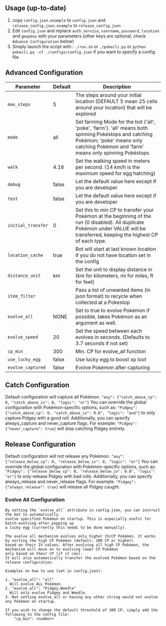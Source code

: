 ## Usage (up-to-date)
  1. copy `config.json.example` to `config.json` and `release_config.json.example` to `release_config.json`
  2. Edit `config.json` and replace `auth_service`, `username`, `password`, `location` and `gmapkey` with your parameters (other keys are optional, check `Advance Configuration` below)
  3. Simply launch the script with : `./run.sh` or `./pokecli.py` or `python pokecli.py -cf ./configs/config.json` if you want to specify a config file

## Advanced Configuration
|      Parameter     | Default |                                                                                         Description                                                                                         |
|------------------|-------|-------------------------------------------------------------------------------------------------------------------------------------------------------------------------------------------|
| `max_steps`        | 5       | The steps around your initial location (DEFAULT 5 mean 25 cells around your location) that will be explored                                                                                 |
| `mode`             | all     | Set farming Mode for the bot ('all', 'poke', 'farm'). 'all' means both spinning Pokéstops and catching Pokémon; 'poke' means only catching Pokémon and 'farm' means only spinning Pokéstops |
| `walk`             | 4.16    | Set the walking speed in meters per second. (14 km/h is the maximum speed for egg hatching)                                                                                               |
| `debug`            | false   | Let the default value here except if you are developer                                                                                                                                      |
| `test`             | false   | Let the default value here except if you are developer                                                                                                                                      |
| `initial_transfer` | 0   | Set this to min CP to transfer your Pokémon at the beginning of the run  (0 disabled). All duplicate Pokémon under VALUE will be transferred, keeping the highest CP of each type.                                                                                           |
| `location_cache`   | true    | Bot will start at last known location if you do not have location set in the config                                                                                                         |
| `distance_unit`    | km      | Set the unit to display distance in (km for kilometers, mi for miles, ft for feet)                                                                                                          |
| `item_filter`      |         | Pass a list of unwanted items (in json format) to recycle when collected at a Pokestop                                                                                                      |
| `evolve_all`       | NONE    | Set to true to evolve Pokémon if possible, takes Pokémon as an argument as well.                                                                                                            |
| `evolve_speed`     | 20      | Set the speed between each evolves in seconds. (Defaults to 3.7 seconds if not set)                                                                                                         |
| `cp_min`           | 300   |                   Min. CP for evolve_all function                                                                                                                                                                          |
| `use_lucky_egg`    | false   | Use lucky egg to boost xp loot                                                                                                                                                              |
| `evolve_captured`  | false   | Evolve Pokémon after capturing                                                                                                                                                              |

## Catch Configuration
Default configuration will capture all Pokémon.
```"any": {"catch_above_cp": 0, "catch_above_iv": 0, "logic": "or"}```
You can override the global configuration with Pokémon-specific options, such as:
```"Pidgey": {"catch_above_cp": 0, "catch_above_iv": 0.8", "logic": "and"}```
to only capture Pidgey with a good roll.
Additionally, you can specify always_capture and never_capture flags. For example:
```"Pidgey": {"never_capture": true}```
will stop catching Pidgey entirely.

## Release Configuration
Default configuration will not release any Pokémon.
```"any": {"release_below_cp": 0, "release_below_iv": 0, "logic": "or"}```
You can override the global configuration with Pokémon-specific options, such as:
```"Pidgey": {"release_below_cp": 0, "release_below_iv": 0.8", "logic": "or"}```
to only release Pidgey with bad rolls.
Additionally, you can specify always_release and never_release flags. For example:
```"Pidgey": {"always_release": true}```
will release all Pidgey caught.

### Evolve All Configuration
    By setting the `evolve_all` attribute in config.json, you can instruct the bot to automatically
    evolve specified Pokémon on startup. This is especially useful for batch-evolving after popping up
    a lucky egg (currently this needs to be done manually).
    
    The evolve all mechanism evolves only higher IV/CP Pokémon. It works by sorting the high CP Pokémon (default: 300 CP or higher)
    based on their IV values. After evolving all high CP Pokémon, the mechanism will move on to evolving lower CP Pokémon
    only based on their CP (if it can).
    It will also automatically transfer the evolved Pokémon based on the release configuration.
    
    Examples on how to use (set in config.json):
    
    1. "evolve_all": "all"
      Will evolve ALL Pokémon.
    2. "evolve_all": "Pidgey,Weedle"
      Will only evolve Pidgey and Weedle.
    3. Not setting evolve_all or having any other string would not evolve any Pokémon on startup.
    
    If you wish to change the default threshold of 300 CP, simply add the following to the config file:
    	"cp_min": <number>